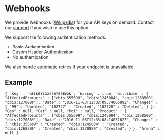 # Webhooks

We provide Webhooks (<a href="https://en.wikipedia.org/wiki/Webhook">Wikipedia</a>) for your API keys on demand. 
Contact our <a href="https://support.citybreak.com/">support</a> if you wish to use this option.

We support the following authentication methods:
* Basic Authentication
* Cusom Header Authentication
* No authentication

We also handle automatic retries if your endpoint is unavailable.

## Example
`
{
	"Key" : "APIKEY132456789EWOK",
	"HasLog" : true,
	"Attribute" : {
		"AffectedProducts" : ["cbis:355699", "cbis:1245084", "cbis:1268500", "cbis:1270889"],
		"Date" : "2016-11-03T12:38:09.7400589Z",
		"Changes" : {
			"99" : "Updated",
			"102727" : "Created",
			"102728" : "Deleted",
		}
	},
	"Geo" : null,
	"Cat" : null,
	"Poi" : null,
	"Product" : {
		"AffectedProducts" : ["cbis:355699", "cbis:1245084", "cbis:1268500", "cbis:1270889"],
		"Date" : "2016-11-03T12:38:08.1485162Z",
		"Changes" : {
			"cbis:355699" : "Created",
			"cbis:1245084" : "Created",
			"cbis:1268500" : "Created",
			"cbis:1270889" : "Created",
		}
	},
	"Arena" : null
}
`